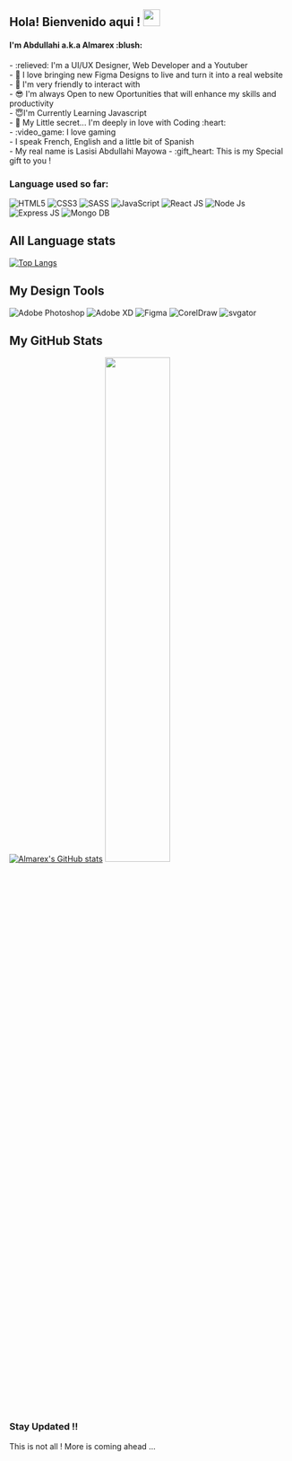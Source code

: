 ## Hola! Bienvenido aqui ! <img src="https://raw.githubusercontent.com/aemmadi/aemmadi/master/wave.gif" width="30px"> 
<h4>I'm Abdullahi a.k.a Almarex :blush: <br /></h4>
- :relieved: I'm a UI/UX Designer, Web Developer and a Youtuber <br />
- 🖤 I love bringing new Figma Designs to live and turn it into a real website <br/>
- 🤪 I'm very friendly to interact with <br />
- 😎 I'm always Open to new Oportunities that will enhance my skills and productivity<br />
- 😇I'm Currently Learning Javascript <br />
- 🤫 My Little secret... I'm deeply in love with Coding :heart:<br />
- :video_game: I love gaming <br />
- I speak French, English and a little bit of Spanish<br />
- My real name is Lasisi Abdullahi Mayowa
- :gift_heart: This is my Special gift to you !


### Language used so far:
![HTML5](https://img.shields.io/badge/-HTML5-E34F26?style=flat-square&logo=html5&logoColor=white)
![CSS3](https://img.shields.io/badge/CSS3-1572B6?style=flat-square&logo=css3&logoColor=white)
![SASS](https://img.shields.io/badge/SASS-hotpink.svg?style=flat-square&logo=SASS&logoColor=white)
![JavaScript](https://img.shields.io/badge/-JavaScript-black?style=flat-square&logo=javascript)
![React JS](https://img.shields.io/badge/-React-black?style=flat-square&logo=react)
![Node Js](https://img.shields.io/badge/-NodeJs-E34F26?style=flat-square&logo=node)
![Express JS](https://img.shields.io/badge/-Express-CCFC6C?style=flat-square&logo=express)
![Mongo DB](https://img.shields.io/badge/-MongoDB-E34F26?style=flat-square&logo=mongo)

## All Language stats
[![Top Langs](https://github-readme-stats.vercel.app/api/top-langs/?username=Almarex-Web-Dev&layout=compact)](https://github.com/Almarex-Web-Dev/github-readme-stats)

## My Design Tools
![Adobe Photoshop](https://img.shields.io/badge/adobephotoshop-%2331A8FF.svg?style=flat-square&logo=adobephotoshop&logoColor=white)
![Adobe XD](https://img.shields.io/badge/Adobe%20XD-470137?style=flat-square&logo=Adobe%20XD&logoColor=#FF61F6)
![Figma](https://img.shields.io/badge/figma-%23F24E1E.svg?style=flat-square&logo=figma&logoColor=white)
![CorelDraw](https://img.shields.io/badge/Corel-Draw-%23F24E1E.svg?style=flat-square&logo=Corel-Draw&logoColor=#cc6c06)
![svgator](https://img.shields.io/badge/svgator-%23F24E1E.svg?style=flat-square&logo=svgator&logoColor=white)


## My GitHub Stats
[![Almarex's GitHub stats](https://github-readme-stats.vercel.app/api?username=Almarex-Web-Dev&show_icons=true&theme=gruvbox)](https://github.com/Almarex-Web-Dev/github-readme-stats)
<img width="48%" src="https://github-readme-streak-stats.herokuapp.com/?user=Almarex-Web-Dev&theme=onedark" />


### Stay Updated !!

<p>This is not all ! More is coming ahead ... </p>
